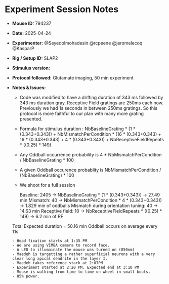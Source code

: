 # Experiment Session Notes

- **Mouse ID:** 794237
- **Date:** 2025-04-24
- **Experimenter:** @Seyedolmohadesin @rcpeene @jeromelecoq @KasparP
- **Rig / Setup ID:** SLAP2
- **Stimulus version:** 
- **Protocol followed:** Glutamate imaging, 50 min experiment
- **Notes & Issues:**
  
     - Code was modified to have a drifting duration of 343 ms followed by 343 ms duration gray. Receptive Field gratings are 250ms each now. Previously we had 1s seconds in between 250ms gratings. So this protocol is more faithful to our plan with many more grating presented.
     - Formula for stimulus duration : NbBaselineGrating * (1 * (0.343+0.343)) + NbMismatchPerCondition * (16 * (0.343+0.343) + 16 * (0.343+0.343) + 4 * (0.343+0.343)) + NbReceptiveFieldRepeats * ((0.25) * 149)
     - Any Oddball occurrence probability is 4 * NbMismatchPerCondition / NbBaselineGrating * 100
     - A given Oddball occurence probablity is NbMismatchPerCondition / (NbBaselineGrating) * 100
     - We shoot for a full session
 
        Baseline: 2405 -> NbBaselineGrating * (1 * (0.343+0.343)) -> 27.49 min 
        Mismatch: 40 -> NbMismatchPerCondition * 4 * (0.343+0.343)) -> 1.829 min of oddballs
        Mismatch during orientation tuning: 40 -> 14.63 min
        Receptive field: 10 -> NbReceptiveFieldRepeats * ((0.25) * 149) -> 6.2 min of RF
    
    Total Expected duration = 50.16 min 
    Oddball occurs on average every  11s

      - Head fixation starts at 1:35 PM
      - We are using VIMBA camera to record face.
      - A LED to illumainate the mouse was turned on (850nm)
      - Maedeh is targetting a rather superficial neurons with a very clear long apical dendrite in the layer I.
      - Maedeh takes reference stack at 2:07PM
      - Experiment started at 2:20 PM. Expected end at 3:10 PM
      - Mouse is walking from time to time on wheel in small bouts.
      - 85% power. 
      
